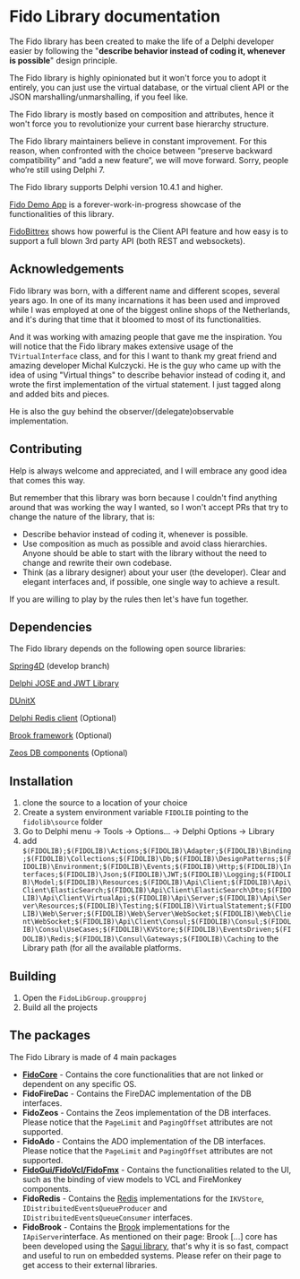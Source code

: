 

# Fido Library documentation

The Fido library has been created to make the life of a Delphi developer easier by following the "**describe behavior instead of coding it, whenever is possible**" design principle.

The Fido library is highly opinionated but it won't force you to adopt it entirely, you can just use the virtual database, or the virtual client API or the JSON marshalling/unmarshalling, if you feel like.

The Fido library is mostly based on composition and attributes, hence it won't force you to revolutionize your current base hierarchy structure.

The Fido library maintainers believe in constant improvement. For this reason, when confronted with the choice between “preserve backward compatibility” and “add a new feature”, we will move forward. Sorry, people who’re still using Delphi 7.

The Fido library supports Delphi version 10.4.1 and higher. 

[Fido Demo App](https://github.com/mirko-bianco/FidoDemoApp) is a forever-work-in-progress showcase of the functionalities of this library.

[FidoBittrex](https://github.com/mirko-bianco/FidoBittrex) shows how powerful is the Client API feature and how easy is to support a full blown 3rd party API (both REST and websockets). 

## Acknowledgements

Fido library was born, with a different name and different scopes, several years ago. In one of its many incarnations it has been used and improved while I was employed at one of the biggest online shops of the Netherlands, and it's during that time that it bloomed to most of its functionalities.

And it was working with amazing people that gave me the inspiration. You will notice that the Fido library makes extensive usage of the `TVirtualInterface` class, and for this I want to thank my great friend and amazing developer Michal Kulczycki. He is the guy who came up with the idea of using "Virtual things" to describe behavior instead of coding it, and wrote the first implementation of the virtual statement. I just tagged along and added bits and pieces. 

He is also the guy behind the observer/(delegate)observable implementation.

## Contributing

Help is always welcome and appreciated, and I will embrace any good idea that comes this way.

But remember that this library was born because I couldn't find anything around that was working the way I wanted, so I won't accept PRs that try to change the nature of the library, that is:

- Describe behavior instead of coding it, whenever is possible.
- Use composition as much as possible and avoid class hierarchies. Anyone should be able to start with the library without the need to change and rewrite their own codebase.
- Think (as a library designer) about your user (the developer). Clear and elegant interfaces and, if possible, one single way to achieve a result.

If you are willing to play by the rules then let's have fun together. 

## Dependencies

The Fido library depends on the following open source libraries:

[Spring4D](https://bitbucket.org/sglienke/spring4d/src/master/) (develop branch)

[Delphi JOSE and JWT Library](https://github.com/paolo-rossi/delphi-jose-jwt)

[DUnitX](https://github.com/VSoftTechnologies/DUnitX)

[Delphi Redis client](https://github.com/danieleteti/delphiredisclient) (Optional)

[Brook framework](https://github.com/risoflora/brookframework) (Optional)

[Zeos DB components](https://zeoslib.sourceforge.io/) (Optional)

## Installation

1) clone the source to a location of your choice
2) Create a system environment variable `FIDOLIB` pointing to the `fidolib\source` folder
3) Go to Delphi menu -> Tools -> Options... -> Delphi Options  -> Library
4) add `$(FIDOLIB);$(FIDOLIB)\Actions;$(FIDOLIB)\Adapter;$(FIDOLIB)\Binding;$(FIDOLIB)\Collections;$(FIDOLIB)\Db;$(FIDOLIB)\DesignPatterns;$(FIDOLIB)\Environment;$(FIDOLIB)\Events;$(FIDOLIB)\Http;$(FIDOLIB)\Interfaces;$(FIDOLIB)\Json;$(FIDOLIB)\JWT;$(FIDOLIB)\Logging;$(FIDOLIB)\Model;$(FIDOLIB)\Resources;$(FIDOLIB)\Api\Client;$(FIDOLIB)\Api\Client\ElasticSearch;$(FIDOLIB)\Api\Client\ElasticSearch\Dto;$(FIDOLIB)\Api\Client\VirtualApi;$(FIDOLIB)\Api\Server;$(FIDOLIB)\Api\Server\Resources;$(FIDOLIB)\Testing;$(FIDOLIB)\VirtualStatement;$(FIDOLIB)\Web\Server;$(FIDOLIB)\Web\Server\WebSocket;$(FIDOLIB)\Web\Client\WebSocket;$(FIDOLIB)\Api\Client\Consul;$(FIDOLIB)\Consul;$(FIDOLIB)\Consul\UseCases;$(FIDOLIB)\KVStore;$(FIDOLIB)\EventsDriven;$(FIDOLIB)\Redis;$(FIDOLIB)\Consul\Gateways;$(FIDOLIB)\Caching` to the Library path (for all the available platforms.

## Building

1) Open the `FidoLibGroup.groupproj`
2) Build all the projects

## The packages

The Fido Library is made of 4 main packages

- **[FidoCore](./FidoCore.md)** - Contains the core functionalities that are not linked or dependent on any specific OS.
- **FidoFireDac** - Contains the FireDAC implementation of the DB interfaces.
- **FidoZeos** - Contains the Zeos implementation of the DB interfaces. Please notice that the `PageLimit` and `PagingOffset` attributes are not supported.
- **FidoAdo** - Contains the ADO implementation of the DB interfaces. Please notice that the `PageLimit` and `PagingOffset` attributes are not supported.
- **[FidoGui/FidoVcl/FidoFmx](./FidoGui.md)** - Contains the functionalities related to the UI, such as the binding of view models to VCL and FireMonkey components.
- **FidoRedis** - Contains the [Redis](https://redis.io/) implementations for the `IKVStore`, `IDistribuitedEventsQueueProducer` and `IDistribuitedEventsQueueConsumer` interfaces. 
- **FidoBrook** - Contains the [Brook](https://github.com/risoflora/brookframework) implementations for the `IApiServer`interface. As mentioned on their page: Brook [...] core has been developed using the [Sagui library](https://risoflora.github.io/libsagui), that's why it is so fast, compact and useful to run on embedded systems. Please refer on their page to get access to their external libraries.
